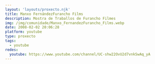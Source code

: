 ```yaml
---
layout: 'layouts/proxecto.njk'
title: Manxo FernándezFurancho Films
description: Mostra de Traballos de Furancho Filmes
img: /img/comunidade/Manxo_FernandezFurancho_Films.webp
date: 2008-02-02 20:06:28
platform: youtube
type: proxecto
tags:
  - youtube
redes:
  youtube: https://www.youtube.com/channel/UC-shw22OvU2d7vnkSwAq_yA
---
```

